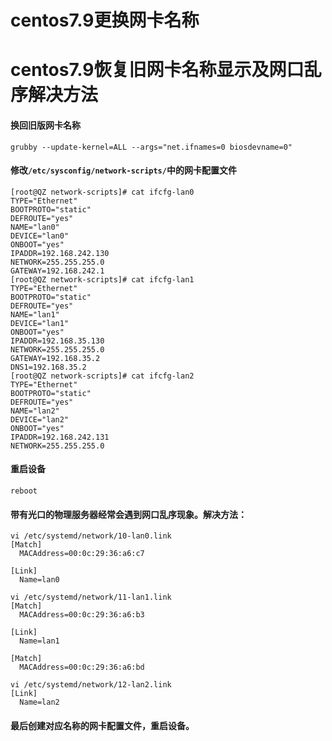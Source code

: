 # centos7.9更换网卡名称

# centos7.9恢复旧网卡名称显示及网口乱序解决方法



#### 换回旧版网卡名称

```shell
grubby --update-kernel=ALL --args="net.ifnames=0 biosdevname=0" 
```

#### 修改`/etc/sysconfig/network-scripts/`中的网卡配置文件

```shell
[root@QZ network-scripts]# cat ifcfg-lan0 
TYPE="Ethernet"
BOOTPROTO="static"
DEFROUTE="yes"
NAME="lan0"
DEVICE="lan0"
ONBOOT="yes"
IPADDR=192.168.242.130
NETWORK=255.255.255.0
GATEWAY=192.168.242.1
[root@QZ network-scripts]# cat ifcfg-lan1
TYPE="Ethernet"
BOOTPROTO="static"
DEFROUTE="yes"
NAME="lan1"
DEVICE="lan1"
ONBOOT="yes"
IPADDR=192.168.35.130
NETWORK=255.255.255.0
GATEWAY=192.168.35.2
DNS1=192.168.35.2
[root@QZ network-scripts]# cat ifcfg-lan2
TYPE="Ethernet"
BOOTPROTO="static"
DEFROUTE="yes"
NAME="lan2"
DEVICE="lan2"
ONBOOT="yes"
IPADDR=192.168.242.131
NETWORK=255.255.255.0
```

#### 重启设备

```shell
reboot
```

#### 带有光口的物理服务器经常会遇到网口乱序现象。解决方法：

```shell
vi /etc/systemd/network/10-lan0.link
[Match]
  MACAddress=00:0c:29:36:a6:c7

[Link]
  Name=lan0

vi /etc/systemd/network/11-lan1.link
[Match]
  MACAddress=00:0c:29:36:a6:b3

[Link]
  Name=lan1

[Match]
  MACAddress=00:0c:29:36:a6:bd
  
vi /etc/systemd/network/12-lan2.link
[Link]
  Name=lan2
```

#### 最后创建对应名称的网卡配置文件，重启设备。


